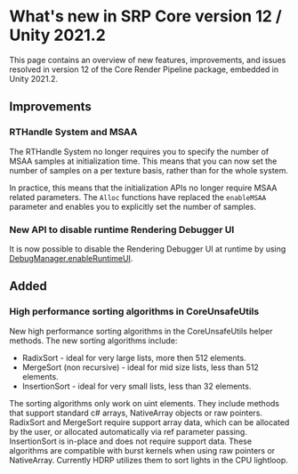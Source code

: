 # What's new in SRP Core version 12 / Unity 2021.2

This page contains an overview of new features, improvements, and issues resolved in version 12 of the Core Render Pipeline package, embedded in Unity 2021.2.

## Improvements

### RTHandle System and MSAA

The RTHandle System no longer requires you to specify the number of MSAA samples at initialization time. This means that you can now set the number of samples on a per texture basis, rather than for the whole system.

In practice, this means that the initialization APIs no longer require MSAA related parameters. The `Alloc` functions have replaced the `enableMSAA` parameter and enables you to explicitly set the number of samples.

### New API to disable runtime Rendering Debugger UI

It is now possible to disable the Rendering Debugger UI at runtime by using [DebugManager.enableRuntimeUI](https://docs.unity3d.com/Packages/com.unity.render-pipelines.core@latest/api/UnityEngine.Rendering.DebugManager.html#UnityEngine_Rendering_DebugManager_enableRuntimeUI).

## Added

### High performance sorting algorithms in CoreUnsafeUtils

New high performance sorting algorithms in the CoreUnsafeUtils helper methods. The new sorting algorithms include:

* RadixSort - ideal for very large lists, more then 512 elements.
* MergeSort (non recursive) - ideal for mid size lists, less than 512 elements.
* InsertionSort - ideal for very small lists, less than 32 elements.

The sorting algorithms only work on uint elements. They include methods that support standard c# arrays, NativeArray objects or raw pointers.
RadixSort and MergeSort require support array data, which can be allocated by the user, or allocated automatically via ref parameter passing. InsertionSort is in-place and does not require support data.
These algorithms are compatible with burst kernels when using raw pointers or NativeArray. Currently HDRP utilizes them to sort lights in the CPU lightloop.
